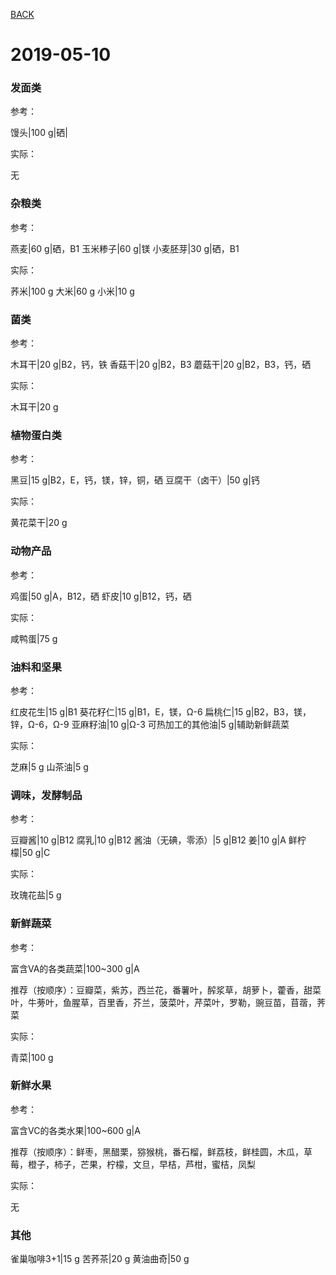 [BACK](../)

# 2019-05-10

### 发面类
参考：

馒头|100 g|硒|

实际：

无

### 杂粮类
参考：

燕麦|60 g|硒，B1
玉米糁子|60 g|镁
小麦胚芽|30 g|硒，B1

实际：

荞米|100 g
大米|60 g
小米|10 g

### 菌类
参考：

木耳干|20 g|B2，钙，铁
香菇干|20 g|B2，B3
蘑菇干|20 g|B2，B3，钙，硒

实际：

木耳干|20 g

### 植物蛋白类
参考：

黑豆|15 g|B2，E，钙，镁，锌，铜，硒
豆腐干（卤干）|50 g|钙

实际：

黄花菜干|20 g

### 动物产品
参考：

鸡蛋|50 g|A，B12，硒
虾皮|10 g|B12，钙，硒

实际：

咸鸭蛋|75 g

### 油料和坚果
参考：

红皮花生|15 g|B1
葵花籽仁|15 g|B1，E，镁，Ω-6
扁桃仁|15 g|B2，B3，镁，锌，Ω-6，Ω-9
亚麻籽油|10 g|Ω-3
可热加工的其他油|5 g|辅助新鲜蔬菜

实际：

芝麻|5 g
山茶油|5 g

### 调味，发酵制品
参考：

豆瓣酱|10 g|B12
腐乳|10 g|B12
酱油（无碘，零添）|5 g|B12
姜|10 g|A
鲜柠檬|50 g|C

实际：

玫瑰花盐|5 g


### 新鲜蔬菜
参考：

富含VA的各类蔬菜|100~300 g|A

推荐（按顺序）：豆瓣菜，紫苏，西兰花，番薯叶，醡浆草，胡萝卜，藿香，甜菜叶，牛蒡叶，鱼腥草，百里香，芥兰，菠菜叶，芹菜叶，罗勒，豌豆苗，苜蓿，荠菜

实际：

青菜|100 g

### 新鲜水果

参考：

富含VC的各类水果|100~600 g|A

推荐（按顺序）：鲜枣，黑醋栗，猕猴桃，番石榴，鲜荔枝，鲜桂圆，木瓜，草莓，橙子，柿子，芒果，柠檬，文旦，早桔，芦柑，蜜桔，凤梨

实际：

无

### 其他

雀巢咖啡3+1|15 g
苦荞茶|20 g
黄油曲奇|50 g
